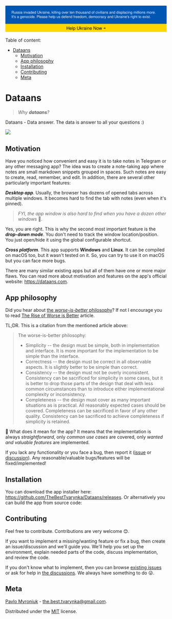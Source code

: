 [![Stand With Ukraine](https://raw.githubusercontent.com/vshymanskyy/StandWithUkraine/main/banner2-direct.svg)](https://stand-with-ukraine.pp.ua/)

Table of content:

- [Dataans](#dataans)
  - [Motivation](#motivation)
  - [App philosophy](#app-philosophy)
  - [Installation](#installation)
  - [Contributing](#contributing)
  - [Meta](#meta)

# Dataans

> _Why **dataans**?_

Dataans - Data answer. The data is answer to all your questions :)

![](https://totes.qkation.com/imgs/2024-08-03_12-29.png)

## Motivation

Have you noticed how convenient and easy it is to take notes in Telegram or any other messaging app? The idea was to create a note-taking app where notes are small markdown snippets grouped in spaces. Such notes are easy to create, read, remember, and edit. In addition, there are several other particularly important features:

**_Desktop app_**. Usually, the browser has dozens of opened tabs across multiple windows. It becomes hard to find the tab with notes (even when it's pinned).

> _FYI, the app window is also hard to find when you have a dozen other windows_ :raised_eyebrow:.

Yes, you are right. This is why the second most important feature is the **_drop-down mode_**. You don't need to track the window location/position. You just open/hide it using the global configurable shortcut.

**_Cross platform_**. This app supports **Windows** and **Linux**. It can be compiled on macOS too, but it wasn't tested on it. So, you can try to use it on macOS but you can face more bugs.

There are many similar existing apps but all of them have one or more major flaws. You can read more about motivation and features on the app's official website: https://dataans.com.

## App philosophy

Did you hear about [the _worse-is-better_ philosophy](https://www.dreamsongs.com/RiseOfWorseIsBetter.html)? If not I encourage you to read [The Rise of Worse is Better](https://www.dreamsongs.com/RiseOfWorseIsBetter.html) article.

TL;DR. This is a citation from the mentioned article above:

> The worse-is-better philosophy:
>   - Simplicity -- the design must be simple, both in implementation and interface. It is more important for the implementation to be simple than the interface.
>   - Correctness -- the design must be correct in all observable aspects. It is slightly better to be simple than correct.
>   - Consistency -- the design must not be overly inconsistent. Consistency can be sacrificed for simplicity in some cases, but it is better to drop those parts of the design that deal with less common circumstances than to introduce either implementational complexity or inconsistency.
>   - Completeness -- the design must cover as many important situations as is practical. All reasonably expected cases should be covered. Completeness can be sacrificed in favor of any other quality. Consistency can be sacrificed to achieve completeness if simplicity is retained.

:thinking: What does it mean for the app? It means that the implementation is always _straightforward_, only _common use cases_ are covered, only _wanted and valuable features_ are implemented.

If you lack any functionality or you face a bug, then report it ([issue](https://github.com/TheBestTvarynka/Dataans/issues/new) or [discussion](https://github.com/TheBestTvarynka/Dataans/discussions)). Any reasonable/valuable bugs/features will be fixed/implemented!

## Installation

You can download the app installer here: https://github.com/TheBestTvarynka/Dataans/releases. Or alternatively you can build the app from source code: 

## Contributing

Feel free to contribute. Contributions are very welcome :blush:.

If you want to implement a missing/wanting feature or fix a bug, then create an issue/discussion and we'll guide you. We'll help you set up the environment, explain needed parts of the code, discuss implementation, and review the code.

If you don't know what to implement, then you can browse [existing issues](https://github.com/TheBestTvarynka/Dataans/issues?q=sort%3Aupdated-desc+is%3Aissue+is%3Aopen) or ask for help in [the discussions](https://github.com/TheBestTvarynka/Dataans/discussions). We always have something to do :stuck_out_tongue_winking_eye:.

## Meta

[Pavlo Myroniuk](https://github.com/TheBestTvarynka) - [the.best.tvarynka@gmail.com](mailto:the.best.tvarynka@gmail.com).

Distributed under the [MIT](https://github.com/TheBestTvarynka/Dataans/blob/main/LICENSE) license.
